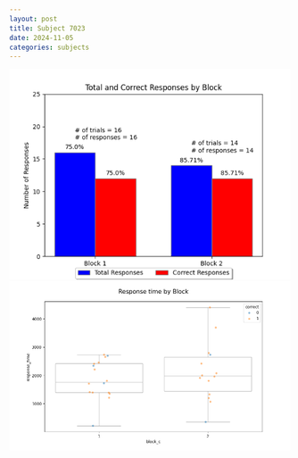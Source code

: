 ```yaml
---
layout: post
title: Subject 7023
date: 2024-11-05
categories: subjects
---
```


![](data/7023/run-26/7023_ATS_responses.png)
![](data/7023/run-26/7023_ATS_rt.png)
